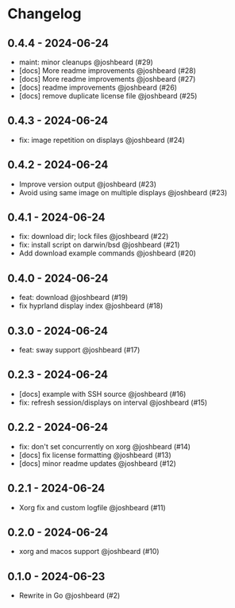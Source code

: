 # Changelog

## 0.4.4 - 2024-06-24

- maint: minor cleanups @joshbeard (#29)
- [docs] More readme improvements @joshbeard (#28)
- [docs] More readme improvements @joshbeard (#27)
- [docs] readme improvements @joshbeard (#26)
- [docs] remove duplicate license file @joshbeard (#25)

## 0.4.3 - 2024-06-24

- fix: image repetition on displays @joshbeard (#24)

## 0.4.2 - 2024-06-24

- Improve version output @joshbeard (#23)
- Avoid using same image on multiple displays @joshbeard (#23)

## 0.4.1 - 2024-06-24

- fix: download dir; lock files @joshbeard (#22)
- fix: install script on darwin/bsd @joshbeard (#21)
- Add download example commands @joshbeard (#20)

## 0.4.0 - 2024-06-24

- feat: download @joshbeard (#19)
- fix hyprland display index @joshbeard (#18)

## 0.3.0 - 2024-06-24

- feat: sway support @joshbeard (#17)

## 0.2.3 - 2024-06-24

- [docs] example with SSH source @joshbeard (#16)
- fix: refresh session/displays on interval @joshbeard (#15)

## 0.2.2 - 2024-06-24

- fix: don't set concurrently on xorg @joshbeard (#14)
- [docs] fix license formatting @joshbeard (#13)
- [docs] minor readme updates @joshbeard (#12)

## 0.2.1 - 2024-06-24

- Xorg fix and custom logfile @joshbeard (#11)

## 0.2.0 - 2024-06-24

- xorg and macos support @joshbeard (#10)

## 0.1.0 - 2024-06-23

- Rewrite in Go @joshbeard (#2)
